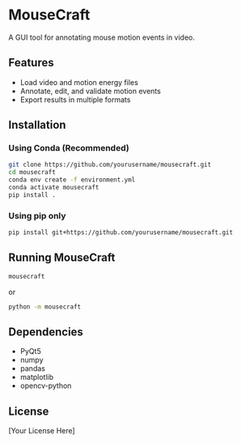 # MouseCraft

A GUI tool for annotating mouse motion events in video.

## Features

- Load video and motion energy files
- Annotate, edit, and validate motion events
- Export results in multiple formats

## Installation

### Using Conda (Recommended)
```sh
git clone https://github.com/yourusername/mousecraft.git
cd mousecraft
conda env create -f environment.yml
conda activate mousecraft
pip install .
```

### Using pip only
```sh
pip install git+https://github.com/yourusername/mousecraft.git
```

## Running MouseCraft

```sh
mousecraft
```

or

```sh
python -m mousecraft
```

## Dependencies

- PyQt5
- numpy
- pandas
- matplotlib
- opencv-python

## License

[Your License Here]

